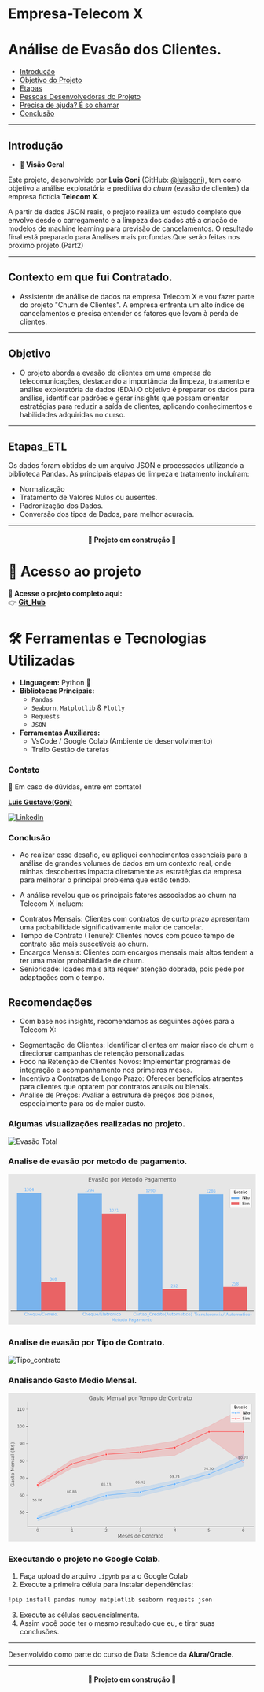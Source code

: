 # Empresa-Telecom X 

# Análise de Evasão dos Clientes. 
* [Introdução](#Introdução)
* [Objetivo do Projeto](#objetivo)
* [Etapas](#etapas_etl)
* [Pessoas Desenvolvedoras do Projeto](#contato)
* [Precisa de ajuda? É so chamar](#Contato)
* [Conclusão](#conclusão)
---
## Introdução

- **🚀 Visão Geral**


Este projeto, desenvolvido por **Luis Goni** (GitHub: [@luisgoni](https://github.com/luisgoni/Projeto_Evas-o_Clientes_Part_1)), tem como objetivo a análise exploratória e preditiva do *churn* (evasão de clientes) da empresa fictícia **Telecom X**. 

A partir de dados JSON reais, o projeto realiza um estudo completo que envolve desde o carregamento e a limpeza dos dados até a criação de modelos de machine learning para previsão de cancelamentos. O resultado final está preparado para Analises mais profundas.Que serão feitas nos proximo projeto.(Part2)

---
## Contexto em que fui Contratado.

- Assistente de análise de dados na empresa Telecom X e vou fazer parte do projeto "Churn de Clientes". A empresa enfrenta um alto índice de cancelamentos e precisa entender os fatores que levam à perda de clientes.
--- 
## Objetivo 
- O projeto aborda a evasão de clientes em uma empresa de telecomunicações, destacando a importância da limpeza, tratamento e análise exploratória de dados (EDA).O objetivo é preparar os dados para análise, identificar padrões e gerar insights que possam orientar estratégias para reduzir a saída de clientes, aplicando conhecimentos e habilidades adquiridas no curso.
---
## Etapas_ETL

Os dados foram obtidos de um arquivo JSON e processados utilizando a biblioteca Pandas. As principais etapas de limpeza e tratamento incluíram:
- Normalização
- Tratamento de Valores Nulos ou ausentes.
- Padronização dos Dados.
- Conversão dos tipos de Dados, para melhor acuracia.
---
<h4 align="center">

 :construction:  Projeto em construção  :construction:

</h4>


# 📁 Acesso ao projeto
**🔗 Acesse o projeto completo aqui:**  
👉 **[Git_Hub](https://github.com/luisgoni/Projeto_Evas-o_Clientes_Part_1)**

# 🛠️ Ferramentas e Tecnologias Utilizadas
- **Linguagem:** Python 🐍  
- **Bibliotecas Principais:**  
  - `Pandas`  
  - `Seaborn`, `Matplotlib` & `Plotly`
  - `Requests` 
  - `JSON`   
- **Ferramentas Auxiliares:**  
  - VsCode / Google Colab (Ambiente de desenvolvimento)  
  - Trello Gestão de tarefas
### Contato

📧 Em caso de dúvidas, entre em contato! 

[**Luis Gustavo(Goni)**](https://github.com/luisgoni/Projeto_Evas-o_Clientes_Part_1/blob/main/Projeto_Analisando_Clientes_Evas%C3%A3o.ipynb)  

[![LinkedIn](https://img.shields.io/badge/LinkedIn-0077B5?style=for-the-badge&logo=linkedin&logoColor=white)](https://www.linkedin.com/in/luisgoni-amaral/)



### Conclusão 

- Ao realizar esse desafio, eu apliquei  conhecimentos essenciais para a análise de grandes volumes de dados em um contexto real, onde minhas descobertas impacta diretamente as estratégias da empresa para melhorar o principal problema que estão tendo.

- A análise revelou que os principais fatores associados ao churn na Telecom X incluem:

* Contratos Mensais: Clientes com contratos de curto prazo apresentam uma probabilidade significativamente maior de cancelar.
* Tempo de Contrato (Tenure): Clientes novos com pouco tempo de contrato são mais suscetíveis ao churn.
* Encargos Mensais: Clientes com encargos mensais mais altos tendem a ter uma maior probabilidade de churn.
* Senioridade: Idades mais alta requer atenção dobrada, pois pede por adaptações com o tempo.

## Recomendações
- Com base nos insights, recomendamos as seguintes ações para a Telecom X:
* Segmentação de Clientes: Identificar clientes em maior risco de churn e direcionar campanhas de retenção personalizadas.
* Foco na Retenção de Clientes Novos: Implementar programas de integração e acompanhamento nos primeiros meses.
* Incentivo a Contratos de Longo Prazo: Oferecer benefícios atraentes para clientes que optarem por contratos anuais ou bienais.
* Análise de Preços: Avaliar a estrutura de preços dos planos, especialmente para os de maior custo.



### Algumas visualizações realizadas no projeto.
![Evasão Total](Imagem_Evasão_total_cliente.png)
### Analise de evasão por metodo de pagamento.
![Evasã_Metodo_pagamento](image.png)
### Analise de evasão por Tipo de Contrato.
![Tipo_contrato](output.png)
### Analisando Gasto Medio Mensal.
![Gato_medio_mensal](imagem_gastomensal_evasao_sim_nao.png)





### Executando o projeto no Google Colab.

1. Faça upload do arquivo `.ipynb` para o Google Colab
2. Execute a primeira célula para instalar dependências:
```python
!pip install pandas numpy matplotlib seaborn requests json
```
3. Execute as células sequencialmente.
4. Assim você pode ter o mesmo resultado que eu, e tirar suas conclusões.


---

Desenvolvido como parte do curso de Data Science da **Alura/Oracle**.

---
<h4 align="center">

 :construction:  Projeto em construção  :construction:
</h4>